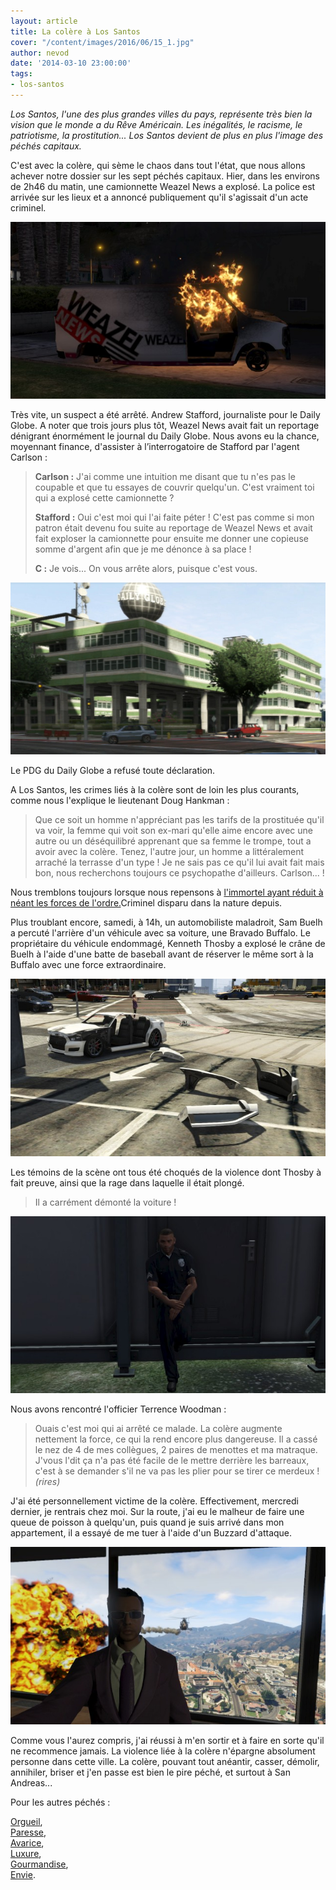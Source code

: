 ```yaml
---
layout: article
title: La colère à Los Santos
cover: "/content/images/2016/06/15_1.jpg"
author: nevod
date: '2014-03-10 23:00:00'
tags:
- los-santos
---
```


_Los Santos, l'une des plus grandes villes du pays, représente très bien la vision que le monde a du Rêve Américain. Les inégalités, le racisme, le patriotisme, la prostitution... Los Santos devient de plus en plus l'image des péchés capitaux._

C'est avec la colère, qui sème le chaos dans tout l'état, que nous allons achever notre dossier sur les sept péchés capitaux. Hier, dans les environs de 2h46 du matin, une camionnette Weazel News a explosé. La police est arrivée sur les lieux et a annoncé publiquement qu'il s'agissait d'un acte criminel.

![](  /content/images/2016/06/15.jpg)

Très vite, un suspect a été arrêté. Andrew Stafford, journaliste pour le Daily Globe. A noter que trois jours plus tôt, Weazel News avait fait un reportage dénigrant énormément le journal du Daily Globe. Nous avons eu la chance, moyennant finance, d'assister à l’interrogatoire de Stafford par l'agent Carlson :

> **Carlson :** J'ai comme une intuition me disant que tu n'es pas le coupable et que tu essayes de couvrir quelqu'un. C'est vraiment toi qui a explosé cette camionnette ?
> 
> **Stafford :** Oui c'est moi qui l'ai faite péter ! C'est pas comme si mon patron était devenu fou suite au reportage de Weazel News et avait fait exploser la camionnette pour ensuite me donner une copieuse somme d'argent afin que je me dénonce à sa place !
> 
> **C :** Je vois... On vous arrête alors, puisque c'est vous.

![Le siège du Daily Globe.](  /content/images/2016/06/15_5.jpg)

Le PDG du Daily Globe a refusé toute déclaration.

A Los Santos, les crimes liés à la colère sont de loin les plus courants, comme nous l'explique le lieutenant Doug Hankman :

> Que ce soit un homme n'appréciant pas les tarifs de la prostituée qu'il va voir, la femme qui voit son ex-mari qu'elle aime encore avec une autre ou un déséquilibré apprenant que sa femme le trompe, tout a avoir avec la colère. Tenez, l'autre jour, un homme a littéralement arraché la terrasse d'un type ! Je ne sais pas ce qu'il lui avait fait mais bon, nous recherchons toujours ce psychopathe d'ailleurs. Carlson... !

Nous tremblons toujours lorsque nous repensons à [l'immortel ayant réduit à néant les forces de l'ordre.](  /2014/01/04/un-homme-invincible-detruit-tout-sur-son-passage/)Criminel disparu dans la nature depuis.

Plus troublant encore, samedi, à 14h, un automobiliste maladroit, Sam Buelh a percuté l'arrière d'un véhicule avec sa voiture, une Bravado Buffalo. Le propriétaire du véhicule endommagé, Kenneth Thosby a explosé le crâne de Buelh à l'aide d'une batte de baseball avant de réserver le même sort à la Buffalo avec une force extraordinaire.

![](  /content/images/2016/06/15_2.jpg)

Les témoins de la scène ont tous été choqués de la violence dont Thosby à fait preuve, ainsi que la rage dans laquelle il était plongé.

> Il a carrément démonté la voiture !

![Terrence Woodman.](  /content/images/2016/06/15_3.jpg)

Nous avons rencontré l'officier Terrence Woodman :

> Ouais c'est moi qui ai arrêté ce malade. La colère augmente nettement la force, ce qui la rend encore plus dangereuse. Il a cassé le nez de 4 de mes collègues, 2 paires de menottes et ma matraque. J'vous l'dit ça n'a pas été facile de le mettre derrière les barreaux, c'est à se demander s'il ne va pas les plier pour se tirer ce merdeux ! _(rires)_

J'ai été personnellement victime de la colère. Effectivement, mercredi dernier, je rentrais chez moi. Sur la route, j'ai eu le malheur de faire une queue de poisson à quelqu'un, puis quand je suis arrivé dans mon appartement, il a essayé de me tuer à l'aide d'un Buzzard d'attaque.

![](  /content/images/2016/06/15_4.jpg)

Comme vous l'aurez compris, j'ai réussi à m'en sortir et à faire en sorte qu'il ne recommence jamais. La violence liée à la colère n'épargne absolument personne dans cette ville. La colère, pouvant tout anéantir, casser, démolir, annihiler, briser et j'en passe est bien le pire péché, et surtout à San Andreas...

Pour les autres péchés :

[Orgueil](  /2014/03/08/lorgueil-a-los-santos/),  
[Paresse](  /2014/02/24/la-paresse-a-los-santos/),  
[Avarice](  /2014/02/22/lavarice-a-los-santos/),  
[Luxure](  /2014/02/20/la-luxure-a-los-santos/),  
[Gourmandise](  /2014/02/28/la-gourmandise-a-los-santos/),  
[Envie](  /2014/02/26/lenvie-a-los-santos/).

<!--kg-card-end: markdown-->
